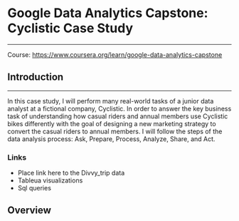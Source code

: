 # Google Data Analytics Capstone: Cyclistic Case Study
_____________________________________________________
Course: https://www.coursera.org/learn/google-data-analytics-capstone

## Introduction
________________

In this case study, I will perform many real-world tasks of a junior data analyst at a fictional company, Cyclistic. In order to answer the key business task of understanding how casual riders and annual members use Cyclistic bikes differently with the goal of designing a new marketing strategy to convert the casual riders to annual members. I will follow the steps of the data analysis process: Ask, Prepare, Process, Analyze, Share, and Act.

### Links
* Place link here to the Divvy_trip data
* Tableua visualizations
*  Sql queries

## Overview
